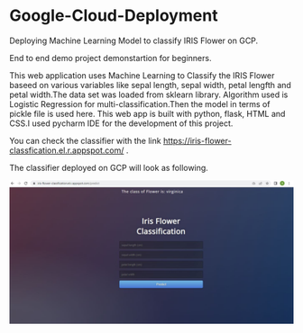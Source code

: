 # Google-Cloud-Deployment
Deploying Machine Learning Model to classify IRIS Flower on GCP.

End to end demo project demonstartion for beginners.

This web application uses Machine Learning to Classify the IRIS Flower baseed on various variables like sepal length, sepal width, petal lengfth and petal width.The data set was loaded from sklearn library. Algorithm used is Logistic Regression for multi-classification.Then the  model in terms of pickle file is used here. This web app is built with python, flask, HTML and CSS.I used pycharm IDE for the development of this project. 

You can check the classifier with the link https://iris-flower-classfication.el.r.appspot.com/ .

The classifier deployed on GCP will look as following.

![](https://github.com/ganeshj15/Google-Cloud-Deployment/blob/main/gcp_deploy.JPG)
